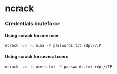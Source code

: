 # ncrack

### Credentials bruteforce 

#### Using ncrack for one user
```sh
ncrack -vv -u nina -P passwords.txt rdp://IP
```

#### Using ncrack for several users
```sh
ncrack -vv -U users.txt -P passwords.txt rdp://IP
```